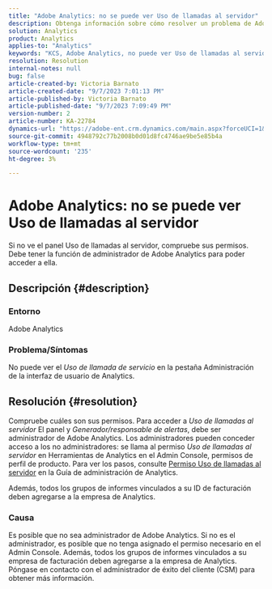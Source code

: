 ```yaml
---
title: "Adobe Analytics: no se puede ver Uso de llamadas al servidor"
description: Obtenga información sobre cómo resolver un problema de Adobe Analytics en el que no puede ver Uso de llamadas al servidor. Compruebe sus permisos.
solution: Analytics
product: Analytics
applies-to: "Analytics"
keywords: "KCS, Adobe Analytics, no puede ver Uso de llamadas al servidor, permisos"
resolution: Resolution
internal-notes: null
bug: false
article-created-by: Victoria Barnato
article-created-date: "9/7/2023 7:01:13 PM"
article-published-by: Victoria Barnato
article-published-date: "9/7/2023 7:09:49 PM"
version-number: 2
article-number: KA-22784
dynamics-url: "https://adobe-ent.crm.dynamics.com/main.aspx?forceUCI=1&pagetype=entityrecord&etn=knowledgearticle&id=b7be0ee5-b04d-ee11-be6e-6045bd006704"
source-git-commit: 4948792c77b2008b0d01d8fc4746ae9be5e85b4a
workflow-type: tm+mt
source-wordcount: '235'
ht-degree: 3%

---
```


# Adobe Analytics: no se puede ver Uso de llamadas al servidor


Si no ve el panel Uso de llamadas al servidor, compruebe sus permisos. Debe tener la función de administrador de Adobe Analytics para poder acceder a ella.

## Descripción {#description}


### Entorno

Adobe Analytics

### Problema/Síntomas

No puede ver el *Uso de llamada de servicio* en la pestaña Administración de la interfaz de usuario de Analytics.


## Resolución {#resolution}


Compruebe cuáles son sus permisos. Para acceder a *Uso de llamadas al servidor* El panel y *Generador/responsable de alertas*, debe ser administrador de Adobe Analytics. Los administradores pueden conceder acceso a los no administradores: se llama al permiso *Uso de llamadas al servidor* en Herramientas de Analytics en el Admin Console, permisos de perfil de producto. Para ver los pasos, consulte [Permiso Uso de llamadas al servidor](https://experienceleague.adobe.com/docs/analytics/admin/admin-tools/server-call-usage/overage-overview.html?lang=en#section_FCC58EB635954A32990D4E67B52B4369) en la Guía de administración de Analytics.

Además, todos los grupos de informes vinculados a su ID de facturación deben agregarse a la empresa de Analytics.

### Causa

Es posible que no sea administrador de Adobe Analytics. Si no es el administrador, es posible que no tenga asignado el permiso necesario en el Admin Console. Además, todos los grupos de informes vinculados a su empresa de facturación deben agregarse a la empresa de Analytics. Póngase en contacto con el administrador de éxito del cliente (CSM) para obtener más información.
